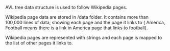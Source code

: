 AVL tree data structure is used to follow Wikipedia pages. 

Wikipedia page data are stored in /data folder. It contains more than 100,000 lines of data, showing each page and the page it links to ( America, Football means there is a link in America page that links to football). 

Wikipedia pages are represented with strings and each page is mapped to the list of other pages it links to. 

